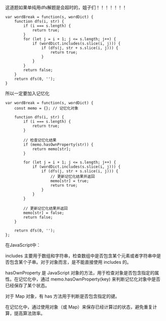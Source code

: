 这道题如果单纯用dfs解题是会超时的，姐子们！！！！！！！
```code
var wordBreak = function(s, wordDict) {
    function dfs(i, str) {
        if (i === s.length) {
            return true;
        }
        for (let j = i + 1; j <= s.length; j++) {
            if (wordDict.includes(s.slice(i, j))) {
                if (dfs(j, str + s.slice(i, j))) {
                    return true;
                }
            }
        }
        return false;
    }
    return dfs(0, '');
}
```

所以一定要加入记忆化

```code
var wordBreak = function(s, wordDict) {
    const memo = {}; // 记忆化对象

    function dfs(i, str) {
        if (i === s.length) {
            return true;
        }

        // 检查记忆化结果
        if (memo.hasOwnProperty(str)) {
            return memo[str];
        }

        for (let j = i + 1; j <= s.length; j++) {
            if (wordDict.includes(s.slice(i, j))) {
                if (dfs(j, str + s.slice(i, j))) {
                    // 更新记忆化结果并返回
                    memo[str] = true;
                    return true;
                }
            }
        }

        // 更新记忆化结果并返回
        memo[str] = false;
        return false;
    }

    return dfs(0, '');
};

```
在JavaScript中：

includes 主要用于数组和字符串，检查数组中是否包含某个元素或者字符串中是否包含某个子串。对于对象而言，是不能直接使用 includes 的。

hasOwnProperty 是 JavaScript 对象的方法，用于检查对象是否包含指定的属性。在记忆化中，通过 memo.hasOwnProperty(key) 来判断记忆化对象中是否已经保存了某个状态。

对于 Map 对象，有 has 方法用于判断是否包含指定的键。

在记忆化中，通过使用对象（或 Map）来保存已经计算过的状态，避免重复计算，提高算法效率。
